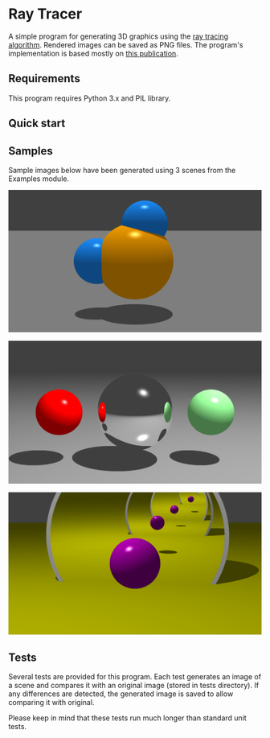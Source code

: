 # Ray Tracer
A simple program for generating 3D graphics using the [ray tracing algorithm](https://en.wikipedia.org/wiki/Ray_tracing_%28graphics%29). Rendered images can be saved as PNG files. The program's implementation is based mostly on [this publication](http://www.cs.utah.edu/~shirley/books/fcg2/rt.pdf).

## Requirements
This program requires Python 3.x and PIL library.

## Quick start



## Samples

Sample images below have been generated using 3 scenes from the Examples module.

![image1](samples/water_molecule.png)

![image2](samples/reflecting_sphere.png)

![image2](samples/infinity_mirror.png)

## Tests
Several tests are provided for this program. Each test generates an image of a scene and compares it with an original image (stored in tests directory). If any differences are detected, the generated image is saved to allow comparing it with original.

Please keep in mind that these tests run much longer than standard unit tests.
